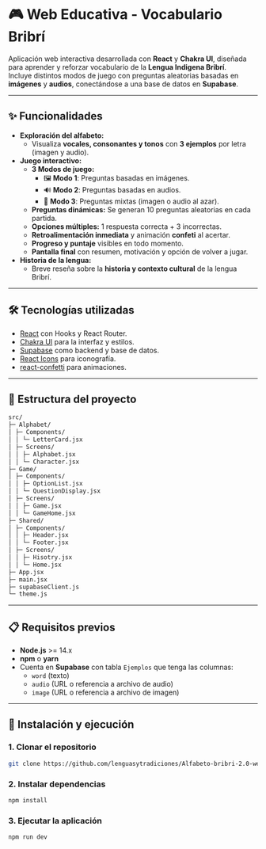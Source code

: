 # 🎮 Web Educativa - Vocabulario Bribrí

Aplicación web interactiva desarrollada con **React** y **Chakra UI**, diseñada para aprender y reforzar vocabulario de la **Lengua Indigena Bribrí**.  
Incluye distintos modos de juego con preguntas aleatorias basadas en **imágenes** y **audios**, conectándose a una base de datos en **Supabase**.

---

## ✨ Funcionalidades

- **Exploración del alfabeto:**
  - Visualiza **vocales, consonantes y tonos** con **3 ejemplos** por letra (imagen y audio).
- **Juego interactivo:**
  - **3 Modos de juego:**
    - 🖼️ **Modo 1**: Preguntas basadas en imágenes.
    - 🔊 **Modo 2**: Preguntas basadas en audios.
    - 🎲 **Modo 3**: Preguntas mixtas (imagen o audio al azar).
  - **Preguntas dinámicas:** Se generan 10 preguntas aleatorias en cada partida.
  - **Opciones múltiples:** 1 respuesta correcta + 3 incorrectas.
  - **Retroalimentación inmediata** y animación **confeti** al acertar.
  - **Progreso y puntaje** visibles en todo momento.
  - **Pantalla final** con resumen, motivación y opción de volver a jugar.
- **Historia de la lengua:**
  - Breve reseña sobre la **historia y contexto cultural** de la lengua Bribrí.

---

## 🛠 Tecnologías utilizadas

- [React](https://reactjs.org/) con Hooks y React Router.
- [Chakra UI](https://chakra-ui.com/) para la interfaz y estilos.
- [Supabase](https://supabase.com/) como backend y base de datos.
- [React Icons](https://react-icons.github.io/react-icons/) para iconografía.
- [react-confetti](https://www.npmjs.com/package/react-confetti) para animaciones.

---

## 📂 Estructura del proyecto
```bash
src/
├─ Alphabet/
│ ├─ Components/
│ │ └─ LetterCard.jsx
│ ├─ Screens/
│ │ ├─ Alphabet.jsx
│ │ └─ Character.jsx
├─ Game/
│ ├─ Components/
│ │ ├─ OptionList.jsx
│ │ └─ QuestionDisplay.jsx
│ ├─ Screens/
│ │ ├─ Game.jsx
│ │ └─ GameHome.jsx
├─ Shared/
│ ├─ Components/
│ │ ├─ Header.jsx
│ │ └─ Footer.jsx
│ ├─ Screens/
│ │ ├─ Hisotry.jsx
│ │ └─ Home.jsx
├─ App.jsx
├─ main.jsx
├─ supabaseClient.js
└─ theme.js
```
---

## 📋 Requisitos previos

- **Node.js** >= 14.x
- **npm** o **yarn**
- Cuenta en **Supabase** con tabla `Ejemplos` que tenga las columnas:
  - `word` (texto)
  - `audio` (URL o referencia a archivo de audio)
  - `image` (URL o referencia a archivo de imagen)

---

## 🚀 Instalación y ejecución

### 1. Clonar el repositorio
```bash
git clone https://github.com/lenguasytradiciones/Alfabeto-bribri-2.0-web-.git
```

### 2. Instalar dependencias
```bash
npm install
```

### 3. Ejecutar la aplicación
```bash
npm run dev
```
